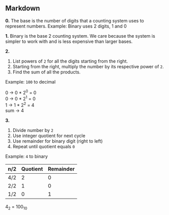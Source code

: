## Markdown

**0.** The base is the number of digits that a counting system uses to represent numbers. Example: Binary uses 2 digits, 1 and 0

**1.** Binary is the base 2 counting system. We care because the system is simpler to work with and is less expensive than larger bases.

**2.** 
1. List powers of `2` for all the digits starting from the right.
2. Starting from the right, multiply the number by its respective power of `2`.
3. Find the sum of all the products.

Example: `100` to decimal

0 -> 0 * 2<sup>0</sup> = 0 \
0 -> 0 * 2<sup>1</sup> = 0 \
1 -> 1 * 2<sup>2</sup> = 4 \
        sum -> 4

**3.**
1. Divide number by `2`
2. Use integer quotient for next cycle
3. Use remainder for binary digit (right to left)
4. Repeat until quotient equals `0`


Example: `4` to binary

 n/2 | Quotient   | Remainder
-----|------------|-------------
4/2  |      2     |      0
2/2  |      1     |      0
1/2  |      0     |      1


4<sub>2</sub> = 100<sub>10</sub>
 
